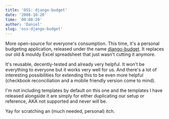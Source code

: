 ```yaml
---
title: 'OSS: django-budget'
date: '2008-10-20'
time: '00:08:20'
author: 'Daniel'
slug: 'oss-django-budget'
---
```


<p>More open-source for everyone's consumption. This time, it's a personal budgeting application, released under the name <a href="http://code.google.com/p/django-budget/">django-budget</a>. It replaces our old &amp; mouldy Excel spreadsheet that just wasn't cutting it anymore.</p>

<p>It's reusable, decently-tested and already very helpful. It won't be everything to everyone but it works very well for us. And there's a lot of interesting possibilities for extending this to be even more helpful (checkbook reconciliation and a mobile friendly version come to mind).</p>

<p>I'm not including templates by default on this one and the templates I have released alongside it are simply for either duplicating our setup or reference, AKA not supported and never will be.</p>

<p>Yay for scratching an (much needed, personal) itch.</p>